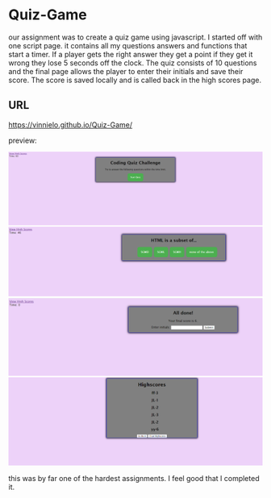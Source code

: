# Quiz-Game

our assignment was to create a quiz game using javascript. I started off with one script page. it contains all my questions answers and functions that start a timer. If a player gets the right answer they get a point if they get it wrong they lose 5 seconds off the clock. 
The quiz consists of 10 questions and the final page allows the player to enter their initials and save their score. The score is saved locally and is called back in the high scores page. 

## URL

https://vinnielo.github.io/Quiz-Game/

preview:

![main screen of quiz](images/quizgame.PNG) 
![questions](images/screen1.PNG)
![initial page](images/initialspg.PNG)
![scoreboard](images/HSpage.PNG)


this was by far one of the hardest assignments. I feel good that I completed it. 
